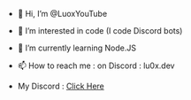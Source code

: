 - 👋 Hi, I’m @LuoxYouTube
- 👀 I’m interested in code (I code Discord bots)
- 🌱 I’m currently learning Node.JS
- 📫 How to reach me : on Discord : lu0x.dev

- My Discord :
[Click Here](https://dsc.gg/luox)
